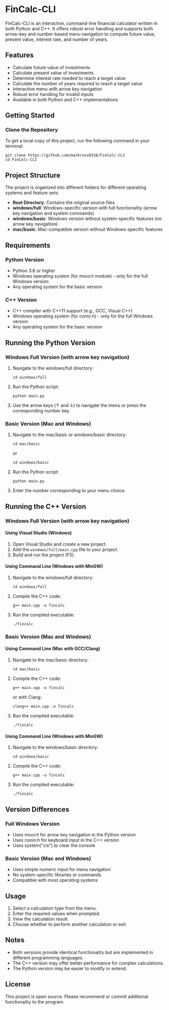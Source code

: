 # FinCalc-CLI

FinCalc-CLI is an interactive, command-line financial calculator written in both Python and C++. It offers robust error handling and supports both arrow-key and number-based menu navigation to compute future value, present value, interest rate, and number of years.

## Features

- Calculate future value of investments
- Calculate present value of investments
- Determine interest rate needed to reach a target value
- Calculate the number of years required to reach a target value
- Interactive menu with arrow key navigation
- Robust error handling for invalid inputs
- Available in both Python and C++ implementations

## Getting Started

### Clone the Repository

To get a local copy of this project, run the following command in your terminal:

```
git clone https://github.com/markross0328/FinCalc-CLI
cd FinCalc-CLI
```

## Project Structure

The project is organized into different folders for different operating systems and feature sets:

- **Root Directory**: Contains the original source files
- **windows/full**: Windows-specific version with full functionality (arrow key navigation and system commands)
- **windows/basic**: Windows version without system-specific features (no arrow key navigation)
- **mac/basic**: Mac-compatible version without Windows-specific features

## Requirements

### Python Version
- Python 3.6 or higher
- Windows operating system (for msvcrt module) - only for the full Windows version
- Any operating system for the basic version

### C++ Version
- C++ compiler with C++11 support (e.g., GCC, Visual C++)
- Windows operating system (for conio.h) - only for the full Windows version
- Any operating system for the basic version

## Running the Python Version

### Windows Full Version (with arrow key navigation)

1. Navigate to the windows/full directory:
   ```
   cd windows/full
   ```

2. Run the Python script:
   ```
   python main.py
   ```

3. Use the arrow keys (↑ and ↓) to navigate the menu or press the corresponding number key.

### Basic Version (Mac and Windows)

1. Navigate to the mac/basic or windows/basic directory:
   ```
   cd mac/basic
   ```
   or
   ```
   cd windows/basic
   ```

2. Run the Python script:
   ```
   python main.py
   ```

3. Enter the number corresponding to your menu choice.

## Running the C++ Version

### Windows Full Version (with arrow key navigation)

#### Using Visual Studio (Windows)

1. Open Visual Studio and create a new project.
2. Add the `windows/full/main.cpp` file to your project.
3. Build and run the project (F5).

#### Using Command Line (Windows with MinGW)

1. Navigate to the windows/full directory:
   ```
   cd windows/full
   ```

2. Compile the C++ code:
   ```
   g++ main.cpp -o fincalc
   ```

3. Run the compiled executable:
   ```
   ./fincalc
   ```

### Basic Version (Mac and Windows)

#### Using Command Line (Mac with GCC/Clang)

1. Navigate to the mac/basic directory:
   ```
   cd mac/basic
   ```

2. Compile the C++ code:
   ```
   g++ main.cpp -o fincalc
   ```
   or with Clang:
   ```
   clang++ main.cpp -o fincalc
   ```

3. Run the compiled executable:
   ```
   ./fincalc
   ```

#### Using Command Line (Windows with MinGW)

1. Navigate to the windows/basic directory:
   ```
   cd windows/basic
   ```

2. Compile the C++ code:
   ```
   g++ main.cpp -o fincalc
   ```

3. Run the compiled executable:
   ```
   ./fincalc
   ```

## Version Differences

### Full Windows Version
- Uses msvcrt for arrow key navigation in the Python version
- Uses conio.h for keyboard input in the C++ version
- Uses system("cls") to clear the console

### Basic Version (Mac and Windows)
- Uses simple numeric input for menu navigation
- No system-specific libraries or commands
- Compatible with most operating systems

## Usage

1. Select a calculation type from the menu.
2. Enter the required values when prompted.
3. View the calculation result.
4. Choose whether to perform another calculation or exit.

## Notes

- Both versions provide identical functionality but are implemented in different programming languages.
- The C++ version may offer better performance for complex calculations.
- The Python version may be easier to modify or extend.

## License

This project is open source. Please recommend or commit additional functionality to the program. 

